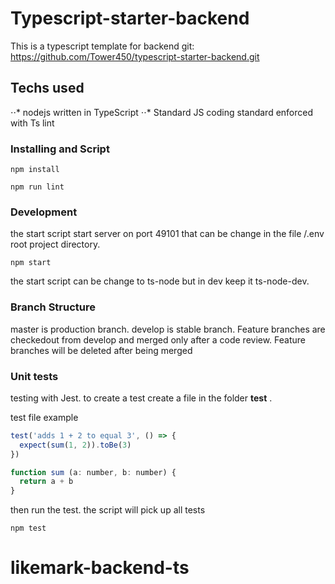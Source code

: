 # Typescript-starter-backend
This is a typescript template for backend
git: https://github.com/Tower450/typescript-starter-backend.git

## Techs used

⋅⋅* nodejs written in TypeScript
⋅⋅* Standard JS coding standard enforced with Ts lint


### Installing and Script

```
npm install

```

```
npm run lint

```


### Development


the start script start server on port 49101 that can be change in the file /.env root project directory.

```
npm start

```

the start script can be change to ts-node but in dev keep it ts-node-dev.

### Branch Structure

master is production branch. develop is stable branch. Feature branches are checkedout from develop and merged only after a code review.
Feature branches will be deleted after being merged

### Unit tests

testing with Jest. to create a test create a file in the folder __test__ .

test file example

```javascript
test('adds 1 + 2 to equal 3', () => {
  expect(sum(1, 2)).toBe(3)
})

function sum (a: number, b: number) {
  return a + b
}
```
then run the test. the script will pick up all tests

```
npm test
```
# likemark-backend-ts
